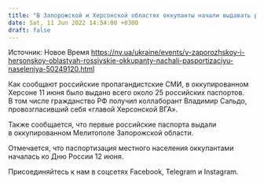 ```yaml
---
title: "В Запорожской и Херсонской областях оккупанты начали выдавать российские паспорта"
date: Sat, 11 Jun 2022 14:54:00 +0300
draft: false
---
```

Источник: Новое Время https://nv.ua/ukraine/events/v-zaporozhskoy-i-hersonskoy-oblastyah-rossiyskie-okkupanty-nachali-pasportizaciyu-naseleniya-50249120.html


 Как сообщают российские пропагандистские СМИ, в оккупированном Херсоне 11 июня было выдано всего около 25 российских паспортов. В том числе гражданство РФ получил коллаборант Владимир Сальдо, провозгласивший себя «главой Херсонской ВГА».

Также сообщается, что первые российские паспорта выдали в оккупированном Мелитополе Запорожской области.

Отмечается, что паспортизация местного населения оккупантами началась ко Дню России 12 июня.

Присоединяйтесь к нам в соцсетях Facebook, Telegram и Instagram.
